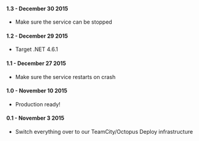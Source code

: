 #### 1.3 - December 30 2015
* Make sure the service can be stopped

#### 1.2 - December 29 2015
* Target .NET 4.6.1

#### 1.1 - December 27 2015
* Make sure the service restarts on crash

#### 1.0 - November 10 2015
* Production ready!

#### 0.1 - November 3 2015
* Switch everything over to our TeamCity/Octopus Deploy infrastructure
